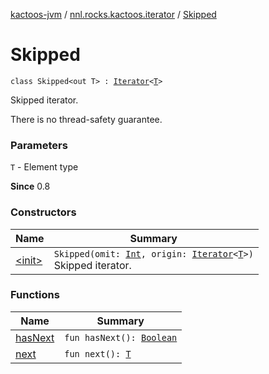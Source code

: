 [kactoos-jvm](../../index.md) / [nnl.rocks.kactoos.iterator](../index.md) / [Skipped](./index.md)

# Skipped

`class Skipped<out T> : `[`Iterator`](https://kotlinlang.org/api/latest/jvm/stdlib/kotlin.collections/-iterator/index.html)`<`[`T`](index.md#T)`>`

Skipped iterator.

There is no thread-safety guarantee.

### Parameters

`T` - Element type

**Since**
0.8

### Constructors

| Name | Summary |
|---|---|
| [&lt;init&gt;](-init-.md) | `Skipped(omit: `[`Int`](https://kotlinlang.org/api/latest/jvm/stdlib/kotlin/-int/index.html)`, origin: `[`Iterator`](https://kotlinlang.org/api/latest/jvm/stdlib/kotlin.collections/-iterator/index.html)`<`[`T`](index.md#T)`>)`<br>Skipped iterator. |

### Functions

| Name | Summary |
|---|---|
| [hasNext](has-next.md) | `fun hasNext(): `[`Boolean`](https://kotlinlang.org/api/latest/jvm/stdlib/kotlin/-boolean/index.html) |
| [next](next.md) | `fun next(): `[`T`](index.md#T) |
